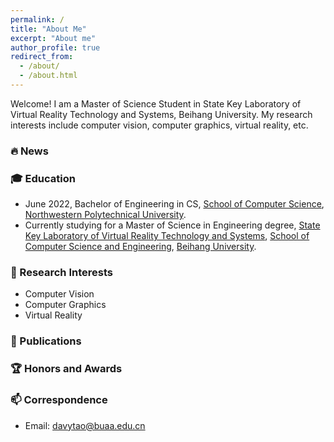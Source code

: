 ```yaml
---
permalink: /
title: "About Me"
excerpt: "About me"
author_profile: true
redirect_from: 
  - /about/
  - /about.html
---
```


Welcome! I am a Master of Science Student in State Key Laboratory of Virtual Reality Technology and Systems, Beihang University.
My research interests include computer vision, computer graphics, virtual reality, etc.

### 🔥 News


### 🎓 Education
- June 2022, Bachelor of Engineering in CS, [School of Computer Science](https://jsj.nwpu.edu.cn/), [Northwestern Polytechnical University](https://www.nwpu.edu.cn/).
- Currently studying for a Master of Science in Engineering degree, [State Key Laboratory of Virtual Reality Technology and Systems](http://vrlab.buaa.edu.cn), [School of Computer Science and Engineering](http://scse.buaa.edu.cn/), [Beihang University](https://buaa.edu.cn/).

### 🔭 Research Interests
- Computer Vision
- Computer Graphics
- Virtual Reality

### 📖 Publications

### 🏆 Honors and Awards

### 📫 Correspondence
- Email: [davytao@buaa.edu.cn](mailto:davytao@buaa.edu.cn)
